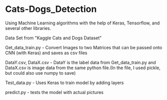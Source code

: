 # Cats-Dogs_Detection
Using Machine Learning algorithms with the help of Keras, Tensorflow, and several other libraries.

Data Set from "Kaggle Cats and Dogs Dataset"

Get_data_train.py  -  Convert Images to two Matrices that can be passed onto CNN (with Keras) and saves as csv files

DataY.csv, DataX.csv - DataY is the label data from Get_data_train.py and DataX.csv is image data from the same python file.(In the file, I used pickle, but could also use numpy to save)


Test_data.py - Uses Keras to train model by adding layers

predict.py - tests the model with actual pictures
